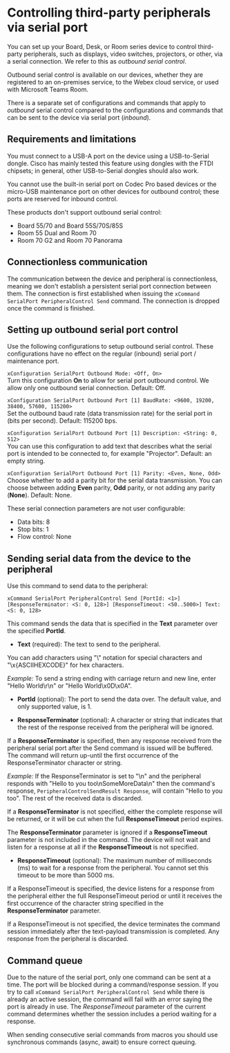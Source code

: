 # Controlling third-party peripherals via serial port

You can set up your Board, Desk, or Room series device to control third-party peripherals, such as displays, video switches, projectors, or other, via a serial connection. We refer to this as _outbound serial control_.

Outbound serial control is available on our devices, whether they are registered to an on-premises service, to the Webex cloud service, or used with Microsoft Teams Room. 

There is a separate set of configurations and commands that apply to _outbound_ serial control compared to the configurations and commands that can be sent to the device via serial port (_inbound_).

## Requirements and limitations

You must connect to a USB-A port on the device using a USB-to-Serial dongle. Cisco has mainly tested this feature using dongles with the FTDI chipsets; in general, other USB-to-Serial dongles should also work. 

You cannot use the built-in serial port on Codec Pro based devices or the micro-USB maintenance port on other devices for outbound control; these ports are reserved for inbound control.

These products don't support outbound serial control:
* Board 55/70 and Board 55S/70S/85S
* Room 55 Dual and Room 70
* Room 70 G2 and Room 70 Panorama

## Connectionless communication

The communication between the device and peripheral is connectionless, meaning we don't establish a persistent serial port connection between them. The connection is first established when issuing the `xCommand SerialPort PeripheralControl Send` command. The connection is dropped once the command is finished.

## Setting up outbound serial port control 

Use the following configurations to setup outbound serial control. These configurations have no effect on the regular (inbound) serial port / maintenance port.

`xConfiguration SerialPort Outbound Mode: <Off, On>`  
Turn this configuration **On** to allow for serial port outbound control. We allow only one outbound serial connection. Default: Off.

`xConfiguration SerialPort Outbound Port [1] BaudRate: <9600, 19200, 38400, 57600, 115200>`  
Set the outbound baud rate (data transmission rate) for the serial port in (bits per second). Default: 115200 bps.

`xConfiguration SerialPort Outbound Port [1] Description: <String: 0, 512>`  
You can use this configuration to add text that describes what the serial port is intended to be connected to, for example "Projector". Default: an empty string.

`xConfiguration SerialPort Outbound Port [1] Parity: <Even, None, Odd>`  
Choose whether to add a parity bit for the serial data transmission. You can choose between adding **Even** parity, **Odd** parity, or not adding any parity (**None**). Default: None.

These serial connection parameters are not user configurable:
* Data bits: 8
* Stop bits: 1
* Flow control: None

## Sending serial data from the device to the peripheral

Use this command to send data to the peripheral:

`xCommand SerialPort PeripheralControl Send [PortId: <1>] [ResponseTerminator: <S: 0, 128>] [ResponseTimeout: <50..5000>] Text: <S: 0, 128>`

This command sends the data that is specified in the **Text** parameter over the specified **PortId**.

* **Text** (required): The text to send to the peripheral.  
  
You can add characters using "\\" notation for special characters and "\x{ASCIIHEXCODE}" for hex characters.
  
_Example:_ To send a string ending with carriage return and new line, enter "Hello World\r\n" or "Hello World\x0D\x0A".

* **PortId** (optional): The port to send the data over. The default value, and only supported value, is 1.

* **ResponseTerminator** (optional): A character or string that indicates that the rest of the response received from the peripheral will be ignored.  
  
If a **ResponseTerminator** is specified, then any response received from the peripheral serial port after the Send command is issued will be buffered. The command will return up-until the first occurrence of the ResponseTerminator character or string.  
  
_Example:_ If the ResponseTerminator is set to "\n" and the peripheral responds with "Hello to you too\nSomeMoreData\n" then the command's response, `PeripheralControlSendResult Response`, will contain "Hello to you too". The rest of the received data is discarded.  
  
If a **ResponseTerminator** is not specified, either the complete response will be returned, or it will be cut when the full **ResponseTimeout** period expires.  
  
The **ResponseTerminator** parameter is ignored if a **ResponseTimeout** parameter is not included in the command. The device will not wait and listen for a response at all if the **ResponseTimeout** is not specified.

* **ResponseTimeout** (optional): The maximum number of milliseconds (ms) to wait for a response from the peripheral. You cannot set this timeout to be more than 5000 ms.
  
If a ResponseTimeout is specified, the device listens for a response from the peripheral either the full ResponseTimeout period or until it receives the first occurrence of the character string specified in the **ResponseTerminator** parameter.  
  
If a ResponseTimeout is not specified, the device terminates the command session immediately after the text-payload transmission is completed. Any response from the peripheral is discarded.

## Command queue

Due to the nature of the serial port, only one command can be sent at a time. The port will be blocked during a command/response session. If you try to call `xCommand SerialPort PeripheralControl Send` while there is already an active session, the command will fail with an error saying the port is already in use. The _ResponseTimeout_ parameter of the current command determines whether the session includes a period waiting for a response.

When sending consecutive serial commands from macros you should use synchronous commands (async, await) to ensure correct queuing.
